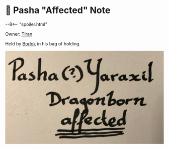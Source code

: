# 🔐 Pasha "Affected" Note

--8<-- "spoiler.html"

Owner: [Tiran](../characters/tiran-medeid.md)

Held by [Borlok](../../adventures/dauriels-mansion/npcs/borlok-orsel.md) in his bag of holding.

![Pasha (?) Yaraxil Dragonborn Affected](../../assets/images/pasha-affected.png)
